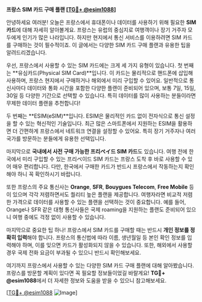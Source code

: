 **프랑스 SIM 카드 구매 플랜 [[TG💪+ @esim1088](https://t.me/s/esim1088)]**

안녕하세요 여러분! 오늘은 프랑스에서 휴대폰이나 데이터를 사용하기 위해 필요한 **SIM 카드**에 대해 자세히 알아볼게요. 프랑스는 유럽의 중심지로 여행객이나 장기 거주자 모두에게 인기가 많은 나라입니다. 하지만 현지에서 통신 서비스를 이용하려면 SIM 카드를 구매하는 것이 필수적이죠. 이 글에서는 다양한 SIM 카드 구매 플랜과 유용한 팁을 알려드리겠습니다.

우선, 프랑스에서 사용할 수 있는 SIM 카드에는 크게 세 가지 유형이 있습니다. 첫 번째는 **유심카드(Physical SIM Card)**입니다. 이 카드는 물리적으로 핸드폰에 삽입해 사용하며, 프랑스 현지에서 구매하거나 해외에서 미리 구입할 수 있어요. 일반적으로 통신사마다 데이터와 통화 시간을 포함한 다양한 플랜이 준비되어 있으며, 보통 7일, 15일, 30일 등 다양한 기간으로 선택할 수 있습니다. 특히 데이터를 많이 사용하는 분들이라면 무제한 데이터 플랜을 추천합니다!

두 번째는 **ESIM(eSIM)**입니다. ESIM은 물리적인 카드 없이 전자식으로 통신 설정을 할 수 있는 혁신적인 기술입니다. 최근 많은 스마트폰에서 지원하는 ESIM을 활용하면 더 간편하게 프랑스에서 네트워크 연결을 설정할 수 있어요. 특히 장기 거주자나 여러 국가를 방문하는 분들에게 유용한 선택입니다.

마지막으로 **국내에서 사전 구매 가능한 프리ペイ드 SIM 카드**도 있습니다. 여행 전에 한국에서 미리 구입할 수 있는 프리ペ이드 SIM 카드는 프랑스 도착 후 바로 사용할 수 있어 매우 편리합니다. 다만, 한국에서 구매한 카드가 반드시 프랑스에서 작동하는지 확인해야 하니 꼭 확인하시기 바랍니다.

또한 프랑스의 주요 통신사는 **Orange**, **SFR**, **Bouygues Telecom**, **Free Mobile** 등이 있으며 각각 저렴하면서도 퀄리티 높은 플랜을 제공합니다. 여행자라면 비교적 저렴한 가격으로 데이터를 사용할 수 있는 플랜을 선택하는 것이 중요합니다. 예를 들어, Orange나 SFR 같은 대형 통신사들은 국제 roaming을 지원하는 플랜도 준비되어 있으니 여행 중에도 걱정 없이 사용할 수 있습니다.

마지막으로 중요한 팁 하나! 프랑스에서 SIM 카드를 구매할 때는 반드시 **개인 정보를 정확히 입력**해야 합니다. 프랑스의 통신법에 따라 이름, 생년월일 등 본인 확인 정보를 입력해야 하며, 이를 잊으면 카드가 활성화되지 않을 수 있습니다. 또한, 해외에서 사용할 경우 국제 전화 요금이 부과될 수 있으니 반드시 확인해보세요.

여기까지 프랑스에서 사용할 수 있는 다양한 SIM 카드 구매 플랜에 대해 알아봤습니다. 프랑스를 방문할 계획이 있다면 꼭 필요할 정보들이었길 바랄게요! **TG💪+ @esim1088**에서 더 자세한 정보와 도움을 받을 수 있으니 참고해보세요.

[[TG💪+ @esim1088](https://t.me/s/esim1088) ![Image](https://i.postimg.cc/Y0z9fWf4/image.png)]